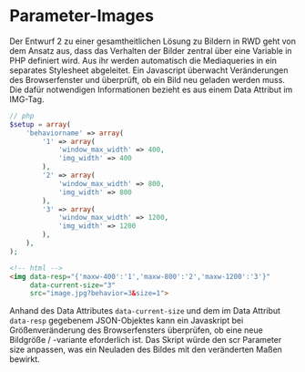 Parameter-Images
================

Der Entwurf 2 zu einer gesamtheitlichen Lösung zu Bildern in RWD geht von dem Ansatz aus, dass das Verhalten der Bilder zentral über eine Variable in PHP definiert wird. Aus ihr werden automatisch die Mediaqueries in ein separates Stylesheet abgeleitet. Ein Javascript überwacht Veränderungen des Browserfenster und überprüft, ob ein Bild neu geladen werden muss. Die dafür notwendigen Informationen bezieht es aus einem Data Attribut im IMG-Tag.

```php
// php
$setup = array(
	'behaviorname' => array(
		'1' => array(
			'window_max_width' => 400,
			'img_width' => 400
		),
		'2' => array(
			'window_max_width' => 800,
			'img_width' => 800
		),
		'3' => array(
			'window_max_width' => 1200,
			'img_width' => 1200
		),
	),
);
```

```html
<!-- html -->
<img data-resp="{'maxw-400':'1','maxw-800':'2','maxw-1200':'3'}" 
	 data-current-size="3" 
	 src="image.jpg?behavior=3&size=1">
```

Anhand des Data Attributes ```data-current-size``` und dem im Data Attribut ```data-resp``` gegebenem JSON-Objektes kann ein Javaskript bei Größenveränderung des Browserfensters überprüfen, ob eine neue Bildgröße / -variante eforderlich ist. Das Skript würde den scr Parameter size anpassen, was ein Neuladen des Bildes mit den veränderten Maßen bewirkt.